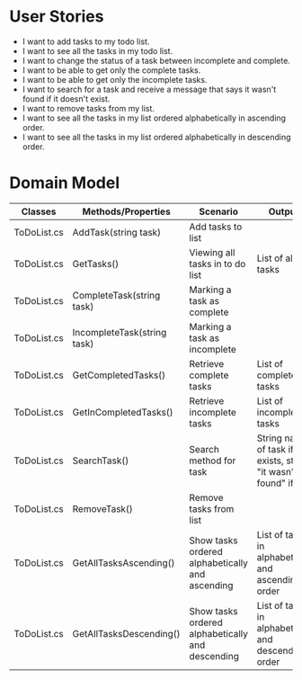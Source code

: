 
# User Stories

- I want to add tasks to my todo list.
- I want to see all the tasks in my todo list.
- I want to change the status of a task between incomplete and complete.
- I want to be able to get only the complete tasks.
- I want to be able to get only the incomplete tasks.
- I want to search for a task and receive a message that says it wasn't found if it doesn't exist.
- I want to remove tasks from my list.
- I want to see all the tasks in my list ordered alphabetically in ascending order.
- I want to see all the tasks in my list ordered alphabetically in descending order.




# Domain Model


| Classes     | Methods/Properties          | Scenario                                         | Outputs                                                           |
|-------------|-----------------------------|--------------------------------------------------|-------------------------------------------------------------------|
| ToDoList.cs | AddTask(string task)        | Add tasks to list                                |                                                                   |
| ToDoList.cs | GetTasks()                  | Viewing all tasks in to do list                  | List of all tasks                                                 |
| ToDoList.cs | CompleteTask(string task)   | Marking a task as complete                       |                                                                   |
| ToDoList.cs | IncompleteTask(string task) | Marking a task as incomplete                     |                                                                   |
| ToDoList.cs | GetCompletedTasks()         | Retrieve complete tasks                          | List of complete tasks                                            |
| ToDoList.cs | GetInCompletedTasks()       | Retrieve incomplete tasks                        | List of incomplete tasks                                          |
| ToDoList.cs | SearchTask()                | Search method for task                           | String name of task if it exists, string "it wasn't found" if not.|
| ToDoList.cs | RemoveTask()                | Remove tasks from list                           |                                                                   |
| ToDoList.cs | GetAllTasksAscending()      | Show tasks ordered alphabetically and ascending  | List of tasks in alphabetically and ascending order               |
| ToDoList.cs | GetAllTasksDescending()     | Show tasks ordered alphabetically and descending | List of tasks in alphabetically and descending order              |

